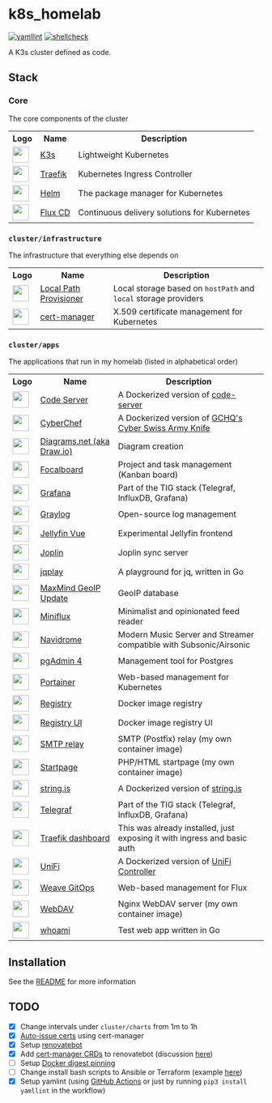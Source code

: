 # k8s_homelab

[![yamllint](https://github.com/loganmarchione/k8s_homelab/actions/workflows/yamllint.yml/badge.svg)](https://github.com/loganmarchione/k8s_homelab/actions/workflows/yamllint.yml) [![shellcheck](https://github.com/loganmarchione/k8s_homelab/actions/workflows/shellcheck.yml/badge.svg)](https://github.com/loganmarchione/k8s_homelab/actions/workflows/shellcheck.yml)

A K3s cluster defined as code.

## Stack

### Core

The core components of the cluster

<table>
    <tr>
        <th>Logo</th>
        <th>Name</th>
        <th>Description</th>
    </tr>
    <tr>
        <td><img vertical-align=baseline width="32" src="https://raw.githubusercontent.com/loganmarchione/svg-assets/main/assets/k3s.svg"></td>
        <td><a href="https://k3s.io/">K3s</a></td>
        <td>Lightweight Kubernetes</td>
    </tr>
    <tr>
        <td><img vertical-align=baseline width="32" src="https://raw.githubusercontent.com/loganmarchione/svg-assets/main/assets/traefik-gopher.svg"></td>
        <td><a href="https://traefik.io/">Traefik</a></td>
        <td>Kubernetes Ingress Controller</td>
    </tr>
    <tr>
        <td><img vertical-align=baseline width="32" src="https://raw.githubusercontent.com/loganmarchione/svg-assets/main/assets/helm.svg"></td>
        <td><a href="https://helm.sh/">Helm</a></td>
        <td>The package manager for Kubernetes</td>
    </tr>
    <tr>
        <td><img vertical-align=baseline width="32" src="https://raw.githubusercontent.com/loganmarchione/svg-assets/main/assets/fluxcd.svg"></td>
        <td><a href="https://fluxcd.io/">Flux CD</a></td>
        <td>Continuous delivery solutions for Kubernetes </td>
    </tr>
</table>

### `cluster/infrastructure`

The infrastructure that everything else depends on

<table>
    <tr>
        <th>Logo</th>
        <th>Name</th>
        <th>Description</th>
    </tr>
    <tr>
        <td><img vertical-align=baseline width="32" src="https://raw.githubusercontent.com/loganmarchione/svg-assets/main/assets/rancher.svg"></td>
        <td><a href="https://github.com/rancher/local-path-provisioner/">Local Path Provisioner</a></td>
        <td>Local storage based on <code>hostPath</code> and <code>local</code> storage providers</td>
    </tr>
    <tr>
        <td><img vertical-align=baseline width="32" src="https://raw.githubusercontent.com/loganmarchione/svg-assets/main/assets/certmanager.svg"></td>
        <td><a href="https://cert-manager.io/">cert-manager</a></td>
        <td>X.509 certificate management for Kubernetes</td>
    </tr>
</table>

### `cluster/apps`

The applications that run in my homelab (listed in alphabetical order)

<table>
    <tr>
        <th>Logo</th>
        <th>Name</th>
        <th>Description</th>
    </tr>
    <tr>
        <td><img vertical-align=baseline width="32" src="https://raw.githubusercontent.com/loganmarchione/svg-assets/main/assets/visualstudiocode.svg"></td>
        <td><a href="https://hub.docker.com/r/linuxserver/code-server">Code Server</a></td>
        <td>A Dockerized version of <a href="https://github.com/coder/code-server">code-server</a></td>
    </tr>
    <tr>
         <td><img vertical-align=baseline width="32" src="https://raw.githubusercontent.com/loganmarchione/svg-assets/main/assets/cyberchef.svg"></td>
        <td><a href="https://hub.docker.com/r/mpepping/cyberchef">CyberChef</a></td>
        <td>A Dockerized version of <a href="https://github.com/gchq/CyberChef/">GCHQ's Cyber Swiss Army Knife</a></td>
    </tr>
    <tr>
        <td><img vertical-align=baseline width="32" src="https://raw.githubusercontent.com/loganmarchione/svg-assets/main/assets/diagramsdotnet.svg"></td>
        <td><a href="https://hub.docker.com/r/jgraph/drawio">Diagrams.net (aka Draw.io)</a></td>
        <td>Diagram creation</td>
    </tr>
    <tr>
        <td><img vertical-align=baseline width="32" src="https://raw.githubusercontent.com/loganmarchione/svg-assets/main/assets/focalboard.svg"></td>
        <td><a href="https://hub.docker.com/r/mattermost/focalboard/">Focalboard</a></td>
        <td>Project and task management (Kanban board)</td>
    </tr>
    <tr>
        <td><img vertical-align=baseline width="32" src="https://raw.githubusercontent.com/loganmarchione/svg-assets/main/assets/grafana.svg"></td>
        <td><a href="https://hub.docker.com/r/grafana/grafana-oss">Grafana</a></td>
        <td>Part of the TIG stack (Telegraf, InfluxDB, Grafana)</td>
    </tr>
    <tr>
        <td><img vertical-align=baseline width="32" src="https://raw.githubusercontent.com/loganmarchione/svg-assets/main/assets/graylog.svg"></td>
        <td><a href="https://hub.docker.com/r/graylog/graylog/">Graylog</a></td>
        <td>Open-source log management</td>
    </tr>
    <tr>
        <td><img vertical-align=baseline width="32" src="https://raw.githubusercontent.com/loganmarchione/svg-assets/main/assets/jellyfin.svg"></td>
        <td><a href="https://github.com/jellyfin/jellyfin-vue/">Jellyfin Vue</a></td>
        <td>Experimental Jellyfin frontend</td>
    </tr>
    <tr>
        <td><img vertical-align=baseline width="32" src="https://raw.githubusercontent.com/loganmarchione/svg-assets/main/assets/joplin.svg"></td>
        <td><a href="https://hub.docker.com/r/joplin/server">Joplin</a></td>
        <td>Joplin sync server</td>
    </tr>
    <tr>
        <td><img vertical-align=baseline width="32" src="https://raw.githubusercontent.com/owenthereal/jqplay/master/assets/images/favicon.png"></td>
        <td><a href="https://github.com/owenthereal/jqplay">jqplay</a></td>
        <td>A playground for jq, written in Go </td>
    </tr>
    <tr>
        <td><img vertical-align=baseline width="32" src="https://raw.githubusercontent.com/loganmarchione/svg-assets/main/assets/maxmind.svg"></td>
        <td><a href="https://github.com/maxmind/geoipupdate/">MaxMind GeoIP Update</a></td>
        <td>GeoIP database</td>
    </tr>
    <tr>
        <td><img vertical-align=baseline width="32" src="https://raw.githubusercontent.com/loganmarchione/svg-assets/main/assets/miniflux.svg"></td>
        <td><a href="https://hub.docker.com/r/miniflux/miniflux">Miniflux</a></td>
        <td>Minimalist and opinionated feed reader</td>
    </tr>
    <tr>
        <td><img vertical-align=baseline width="32" src="https://raw.githubusercontent.com/loganmarchione/svg-assets/main/assets/navidrome.svg"></td>
        <td><a href="https://github.com/navidrome/navidrome">Navidrome</a></td>
        <td>Modern Music Server and Streamer compatible with Subsonic/Airsonic</td>
    </tr>
    <tr>
        <td><img vertical-align=baseline width="32" src="https://raw.githubusercontent.com/loganmarchione/svg-assets/main/assets/postgresql.svg"></td>
        <td><a href="https://hub.docker.com/r/dpage/pgadmin4">pgAdmin 4</a></td>
        <td>Management tool for Postgres</td>
    </tr>
    <tr>
        <td><img vertical-align=baseline width="32" src="https://raw.githubusercontent.com/loganmarchione/svg-assets/main/assets/portainer.svg"></td>
        <td><a href="https://github.com/portainer/portainer">Portainer</a></td>
        <td>Web-based management for Kubernetes</td>
    </tr>
    <tr>
        <td><img vertical-align=baseline width="32" src="https://raw.githubusercontent.com/loganmarchione/svg-assets/main/assets/docker.svg"></td>
        <td><a href="https://hub.docker.com/_/registry">Registry</a></td>
        <td>Docker image registry</td>
    </tr>
    <tr>
        <td><img vertical-align=baseline width="32" src="https://raw.githubusercontent.com/loganmarchione/svg-assets/main/assets/docker.svg"></td>
        <td><a href="https://hub.docker.com/r/joxit/docker-registry-ui">Registry UI</a></td>
        <td>Docker image registry UI</td>
    </tr>
    <tr>
        <td><img vertical-align=baseline width="32" src="https://raw.githubusercontent.com/Templarian/MaterialDesign/master/svg/email-outline.svg"></td>
        <td><a href="https://hub.docker.com/r/loganmarchione/docker-postfixrelay">SMTP relay</a></td>
        <td>SMTP (Postfix) relay (my own container image)</td>
    </tr>
    <tr>
        <td><img vertical-align=baseline width="32" src="https://raw.githubusercontent.com/loganmarchione/svg-assets/main/assets/php.svg"></td>
        <td><a href="https://hub.docker.com/r/loganmarchione/docker-php-startpage">Startpage</a></td>
        <td>PHP/HTML startpage (my own container image)</td>
    </tr>
    <tr>
        <td><img vertical-align=baseline width="32" src="https://raw.githubusercontent.com/loganmarchione/svg-assets/main/assets/stringis.svg"></td>
        <td><a href="https://hub.docker.com/r/daveperrett/string-is">string.is</a></td>
        <td>A Dockerized version of <a href="https://github.com/recurser/string-is">string.is</a></td>
    </tr>
    <tr>
        <td><img vertical-align=baseline width="32" src="https://raw.githubusercontent.com/loganmarchione/homelab-svg-assets/main/assets/influx.svg"></td>
        <td><a href="https://hub.docker.com/_/telegraf">Telegraf</a></td>
        <td>Part of the TIG stack (Telegraf, InfluxDB, Grafana)</td>
    </tr>
    <tr>
        <td><img vertical-align=baseline width="32" src="https://raw.githubusercontent.com/loganmarchione/svg-assets/main/assets/traefik-gopher.svg"></td>
        <td><a href="https://doc.traefik.io/traefik/operations/dashboard/">Traefik dashboard</a></td>
        <td>This was already installed, just exposing it with ingress and basic auth</a></td>
    </tr>
    <tr>
        <td><img vertical-align=baseline width="32" src="https://raw.githubusercontent.com/loganmarchione/svg-assets/main/assets/ubiquiti.svg"></td>
        <td><a href="https://hub.docker.com/r/ryansch/unifi-rpi">UniFi</a></td>
        <td>A Dockerized version of <a href="https://www.ui.com/download/unifi/">UniFi Controller</a></td>
    </tr>
    <tr>
        <td><img vertical-align=baseline width="32" src="https://raw.githubusercontent.com/loganmarchione/svg-assets/main/assets/weaveworks.svg"></td>
        <td><a href="https://github.com/weaveworks/weave-gitops">Weave GitOps</a></td>
        <td>Web-based management for Flux</td>
    </tr>
    <tr>
        <td><img vertical-align=baseline width="32" src="https://raw.githubusercontent.com/loganmarchione/svg-assets/main/assets/nginx.svg"></td>
        <td><a href="https://hub.docker.com/r/loganmarchione/docker-webdav-nginx">WebDAV</a></td>
        <td>Nginx WebDAV server (my own container image)</td>
    </tr>
    <tr>
        <td><img vertical-align=baseline width="32" src="https://raw.githubusercontent.com/loganmarchione/svg-assets/main/assets/go-blue.svg"></td>
        <td><a href="https://hub.docker.com/r/traefik/whoami/">whoami</a></td>
        <td>Test web app written in Go</td>
    </tr>
</table>

## Installation

See the [README](/scripts/README.md) for more information

## TODO

- [x] Change intervals under `cluster/charts` from 1m to 1h
- [x] [Auto-issue certs](https://cert-manager.io/docs/usage/ingress/) using cert-manager
- [x] Setup [renovatebot](https://github.com/renovatebot/renovate)
- [x] Add [cert-manager CRDs](https://github.com/loganmarchione/k8s_homelab/blob/master/cluster/crds/cert-manager/kustomization.yaml) to renovatebot (discussion [here](https://github.com/renovatebot/renovate/discussions/20118))
- [ ] Setup [Docker digest pinning](https://docs.renovatebot.com/docker/#digest-pinning)
- [ ] Change install bash scripts to Ansible or Terraform (example [here](https://github.com/lieberlois/k3s-hetzner-tf/blob/main/resources.tf#L13-L28))
- [x] Setup yamlint (using [GitHub Actions](https://github.com/ibiqlik/action-yamllint) or just by running `pip3 install yamllint` in the workflow)
